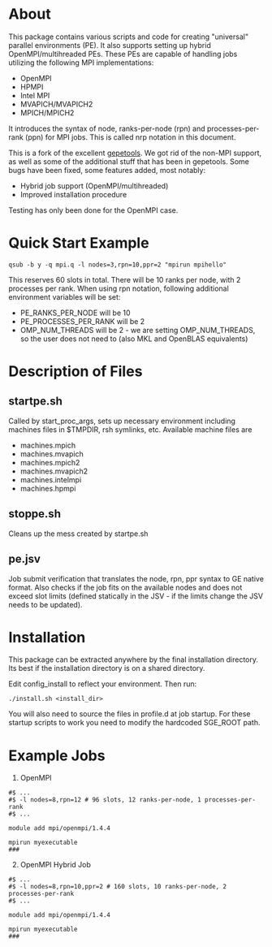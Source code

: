 About
=====

This package contains various scripts and code for creating "universal" parallel
environments (PE). It also supports setting up hybrid OpenMPI/multihreaded PEs.
These PEs are capable of handling jobs utilizing the following MPI implementations:

 * OpenMPI
 * HPMPI
 * Intel MPI
 * MVAPICH/MVAPICH2
 * MPICH/MPICH2

It introduces the syntax of node, ranks-per-node (rpn) and processes-per-rank (ppn)
for MPI jobs. This is called nrp notation in this document.

This is a fork of the excellent [gepetools](https://github.com/brlindblom/gepetools).
We got rid of the non-MPI support, as well as some of the additional stuff that has been in
gepetools. Some bugs have been fixed, some features added, most notably:

* Hybrid job support (OpenMPI/multihreaded)
* Improved installation procedure

Testing has only been done for the OpenMPI case.

Quick Start Example
===================

```
qsub -b y -q mpi.q -l nodes=3,rpn=10,ppr=2 "mpirun mpihello"
```

This reserves 60 slots in total. There will be 10 ranks per node, with
2 processes per rank.
When using rpn notation, following additional environment variables will be set:

* PE_RANKS_PER_NODE will be 10
* PE_PROCESSES_PER_RANK will be 2
* OMP_NUM_THREADS will be 2 - we are setting OMP_NUM_THREADS, so the user does not
  need to (also MKL and OpenBLAS equivalents)


Description of Files
====================

startpe.sh
----------

  Called by start\_proc\_args, sets up necessary environment including machines files in $TMPDIR,
  rsh symlinks, etc.  Available machine files are
  * machines.mpich
  * machines.mvapich
  * machines.mpich2
  * machines.mvapich2
  * machines.intelmpi
  * machines.hpmpi

stoppe.sh
----------

  Cleans up the mess created by startpe.sh

pe.jsv
------

  Job submit verification that translates the node, rpn, ppr syntax to GE
  native format. Also checks if the job fits on the available nodes and does
  not exceed slot limits (defined statically in the JSV - if the limits change
  the JSV needs to be updated).


Installation
============

This package can be extracted anywhere by the final installation directory.  
Its best if the installation directory is on a shared directory.

Edit config_install to reflect your environment. Then run:

```
./install.sh <install_dir>
```

You will also need to source the files in profile.d at job startup. For
these startup scripts to work you need to modify the hardcoded SGE_ROOT path.

Example Jobs
============


1. OpenMPI

  ```
  #$ ...
  #$ -l nodes=8,rpn=12 # 96 slots, 12 ranks-per-node, 1 processes-per-rank
  #$ ...

  module add mpi/openmpi/1.4.4

  mpirun myexecutable
  ###
  ```

2. OpenMPI Hybrid Job

  ```
  #$ ...
  #$ -l nodes=8,rpn=10,ppr=2 # 160 slots, 10 ranks-per-node, 2 processes-per-rank
  #$ ...

  module add mpi/openmpi/1.4.4

  mpirun myexecutable
  ###
  ```
